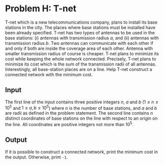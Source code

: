 # Problem H: T-net

T-net which is a new telecommunications company, plans to install its base stations in the city. The places where base stations must be installed have been already specified. T-net has two types of antennas to be used in the base stations: (i) antennas with transmission radius $a$, and (ii) antennas with transmission radius $b$. Two antennas can communicate with each other if and only if both are inside the coverage area of each other. Antenna with smaller transmission radius of course is cheaper. T-net plans to minimize its cost while keeping the whole network connected. Precisely, T-net plans to minimize its cost which is the sum of the transmission radii of all antennas. Interestingly, all base-station places are on a line. Help T-net construct a connected network with the minimum cost.

## Input

The first line of the input contains three positive integers $n$, $a$ and $b$ ($1 \le n \le 10 ^ 5$ and $1 \le a, b \le 10 ^ 5$) where $n$ is the number of base stations, and $a$ and $b$ are radii as defined in the problem statement. The second line contains $n$ distinct coordinates of base stations on the line with respect to an origin on the line. All coordinates are positive integers not more than $10 ^ 5$.

## Output

If it is possible to construct a connected network, print the minimum cost in the output. Otherwise, print `-1`.
